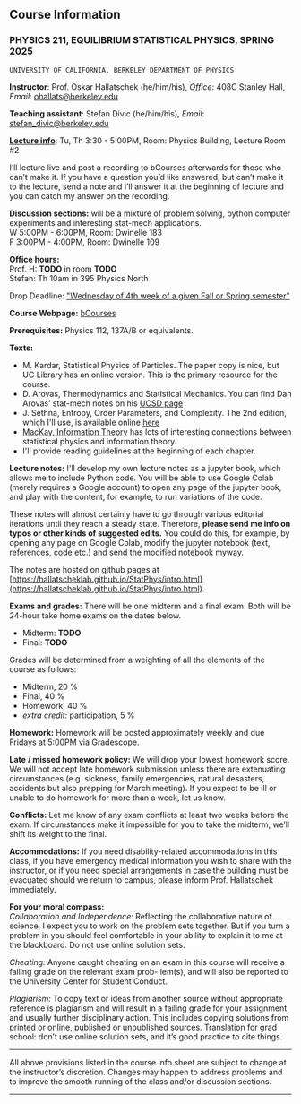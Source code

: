 ## Course Information

### PHYSICS 211, EQUILIBRIUM STATISTICAL PHYSICS, SPRING 2025

```
UNIVERSITY OF CALIFORNIA, BERKELEY DEPARTMENT OF PHYSICS
```
**Instructor**: Prof. Oskar Hallatschek (he/him/his), *Office*: 408C Stanley Hall, *Email*: ohallats@berkeley.edu 

**Teaching assistant**: Stefan Divic (he/him/his), *Email*: stefan_divic@berkeley.edu

[**Lecture info**](https://classes.berkeley.edu/content/2025-spring-physics-211-001-lec-001): Tu, Th 3:30 - 5:00PM, Room: Physics Building, Lecture Room #2

I’ll lecture live and post a recording to bCourses afterwards for those who can’t make it. If you have a question you’d like answered, but can’t make it to the lecture, send a note and I’ll answer it at the beginning of lecture and you can catch my answer on the recording.

**Discussion sections:** will be a mixture of problem solving, python computer experiments and interesting stat-mech applications.\
W 5:00PM - 6:00PM, Room: Dwinelle 183 \
F 3:00PM - 4:00PM, Room: Dwinelle 109

**Office hours:** \
Prof. H: **TODO** in room **TODO**\
Stefan: Th 10am in 395 Physics North

Drop Deadline: ["Wednesday of 4th week of a given Fall or Spring semester"](https://lsadvising.berkeley.edu/progress-planning/schedule-planning-and-enrollment/enrollment-add-or-drop-course)

**Course Webpage:** [bCourses](bcourses.berkeley.edu)

**Prerequisites:** Physics 112, 137A/B or equivalents.

**Texts:**

- M. Kardar, Statistical Physics of Particles. The paper copy is nice, but UC Library has an online version. This is the primary resource for the course.
- D. Arovas, Thermodynamics and Statistical Mechanics. You can find Dan Arovas’ stat-mech notes on his [UCSD page](https://courses.physics.ucsd.edu/2010/Spring/physics210a/LECTURES/210_COURSE.pdf)
- J. Sethna, Entropy, Order Parameters, and Complexity. The 2nd edition, which I'll use, is available online [here](https://sethna.lassp.cornell.edu/StatMech/)
- [MacKay, Information Theory](https://www.inference.org.uk/mackay/itila/book.html) has lots of interesting connections between statistical physics and information theory. 
- I'll provide reading guidelines at the beginning of each chapter. 

**Lecture notes:** I'll develop my own lecture notes as a jupyter book, which allows me to include Python code. You will be able to use Google Colab (merely requires a Google account) to open any page of the jupyter book, and play with the content, for example, to run variations of the code. 

These notes will almost certainly have to go through various editorial iterations until they reach a steady state. Therefore, **please send me info on typos or other kinds of suggested edits.** You could do this, for example, by opening any page on Google Colab, modify the jupyter notebook (text, references, code etc.) and send the modified notebook myway.

The notes are hosted on github pages at [https://hallatscheklab.github.io/StatPhys/intro.html](https://hallatscheklab.github.io/StatPhys/intro.html).

**Exams and grades:** There will be one midterm and a final exam. Both will be 24-hour take home exams on the dates
below.
- Midterm: **TODO**
- Final: **TODO**

Grades will be determined from a weighting of all the elements of the course as follows:

- Midterm, 20 %
- Final, 40 %
- Homework, 40 %
- *extra credit:* participation, 5 %

**Homework:** Homework will be posted approximately weekly and due Fridays at 5:00PM via Gradescope.

**Late / missed homework policy:** We will drop your lowest homework score. We will not accept late homework submission unless there are extenuating circumstances (e.g. sickness, family emergencies, natural desasters, accidents but also prepping for March meeting). If you expect to be ill or unable to do homework for more than a week, let us know.

**Conflicts:** Let me know of any exam conflicts at least two weeks before the exam. If circumstances make it impossible
for you to take the midterm, we’ll shift its weight to the final.

**Accommodations:** If you need disability-related accommodations in this class, if you have emergency medical information you wish to share with the instructor, or if you need special arrangements in case the building must be evacuated
should we return to campus, please inform Prof. Hallatschek immediately.

**For your moral compass:** \
*Collaboration and Independence:* Reflecting the collaborative nature of science, I expect you to work on the problem
sets together. But if you turn a problem in you should feel comfortable in your ability to explain it to me at the blackboard.
Do not use online solution sets.

*Cheating:* Anyone caught cheating on an exam in this course will receive a failing grade on the relevant exam prob-
lem(s), and will also be reported to the University Center for Student Conduct.

*Plagiarism:* To copy text or ideas from another source without appropriate reference is plagiarism and will result in a failing grade for your assignment and usually further disciplinary action. This includes copying solutions from printed
or online, published or unpublished sources. Translation for grad school: don’t use online solution sets, and it’s good practice to cite things.


-----------

All above provisions listed in the course info sheet are subject to change at the instructor’s discretion. Changes may
happen to address problems and to improve the smooth running of the class and/or discussion sections.

------------
